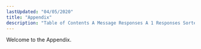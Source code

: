 ```yaml
---
lastUpdated: "04/05/2020"
title: "Appendix"
description: "Table of Contents A Message Responses A 1 Responses Sorted By Codes B MIB Files B 1 1 3 6 1 4 1 19552 1 2 Per domain Metrics B 2 Per group binding Metrics 1 3 6 1 4 1 19552 1 3 B 3 The OMNITI SNMP MIB..."
---
```


Welcome to the Appendix. 
